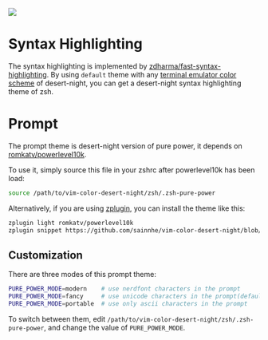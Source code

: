 ![](https://user-images.githubusercontent.com/37491630/60938548-de18cb00-a2c3-11e9-8a83-8d14b08b4381.png)

# Syntax Highlighting

The syntax highlighting is implemented by [zdharma/fast-syntax-highlighting](https://github.com/zdharma/fast-syntax-highlighting). By using `default` theme with any [terminal emulator color scheme](https://github.com/sainnhe/vim-color-desert-night#terminal-emulators) of desert-night, you can get a desert-night syntax highlighting theme of zsh.

# Prompt

The prompt theme is desert-night version of pure power, it depends on [romkatv/powerlevel10k](https://github.com/romkatv/powerlevel10k).

To use it, simply source this file in your zshrc after powerlevel10k has been load:

```zsh
source /path/to/vim-color-desert-night/zsh/.zsh-pure-power
```

Alternatively, if you are using [zplugin](https://github.com/zdharma/zplugin), you can install the theme like this:

```zsh
zplugin light romkatv/powerlevel10k
zplugin snippet https://github.com/sainnhe/vim-color-desert-night/blob/master/zsh/.zsh-pure-power
```

## Customization

There are three modes of this prompt theme:

```zsh
PURE_POWER_MODE=modern    # use nerdfont characters in the prompt
PURE_POWER_MODE=fancy     # use unicode characters in the prompt(default)
PURE_POWER_MODE=portable  # use only ascii characters in the prompt
```

To switch between them, edit `/path/to/vim-color-desert-night/zsh/.zsh-pure-power`, and change the value of `PURE_POWER_MODE`.

